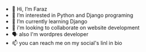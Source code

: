 - 👋 Hi, I’m Faraz
- 👀 I’m interested in Python and Django programing
- 🌱 I’m currently learning Django
- 💞️ i'm looking to collaborate on website development
- 🗣️ also I'm wordpres developer
- 📫 you can reach me on my social's linl in bio


<!---
farazrze/farazrze is a ✨ special ✨ repository because its `README.md` (this file) appears on your GitHub profile.
You can click the Preview link to take a look at your changes.
--->
